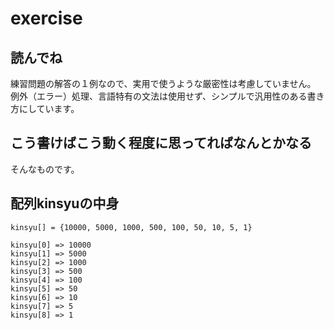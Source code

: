 # exercise

## 読んでね

練習問題の解答の１例なので、実用で使うような厳密性は考慮していません。  
例外（エラー）処理、言語特有の文法は使用せず、シンプルで汎用性のある書き方にしています。

## こう書けばこう動く程度に思ってればなんとかなる

そんなものです。

## 配列kinsyuの中身

```
kinsyu[] = {10000, 5000, 1000, 500, 100, 50, 10, 5, 1}

kinsyu[0] => 10000
kinsyu[1] => 5000
kinsyu[2] => 1000
kinsyu[3] => 500
kinsyu[4] => 100
kinsyu[5] => 50
kinsyu[6] => 10
kinsyu[7] => 5
kinsyu[8] => 1
```
